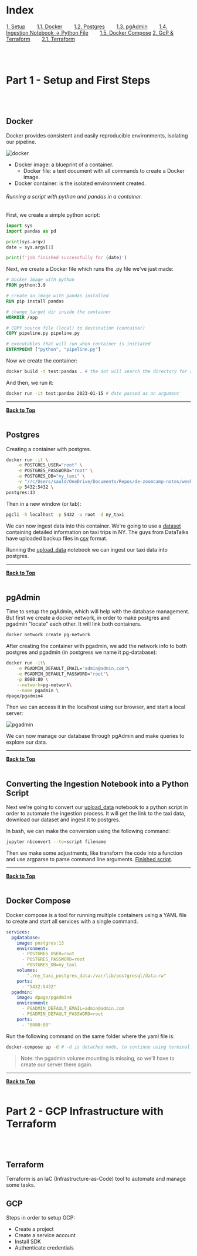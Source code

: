 # Index

[1. Setup](#part&nbsp;1&nbsp;-&nbsp;setup&nbsp;and&nbsp;first&nbsp;steps)
&nbsp; &nbsp;&nbsp; &nbsp;	[1.1. Docker](#Docker)
&nbsp; &nbsp;&nbsp; &nbsp;	[1.2. Postgres](#Postgres)
&nbsp; &nbsp;&nbsp; &nbsp;	[1.3. pgAdmin](#pgadmin)
&nbsp; &nbsp;&nbsp; &nbsp;	[1.4. Ingestion Notebook → Python File](#Converting&nbsp;the&nbsp;Ingestion&nbsp;Notebook&nbsp;into&nbsp;a&nbsp;Python&nbsp;Script)
&nbsp; &nbsp;&nbsp; &nbsp;	[1.5. Docker Compose](#docker&nbsp;compose)
[2. GcP & Terraform](#Part&nbsp;2&nbsp;-&nbsp;GcP&nbsp;Infrastructure&nbsp;with&nbsp;Terraform)
&nbsp; &nbsp;&nbsp; &nbsp;	[2.1. Terraform]()

<br/><br/>
# Part 1 - Setup and First Steps
<br/><br/>
## Docker

Docker provides consistent and easily reproducible environments, isolating our pipeline.

![docker](img/docker.png)

- Docker image: a blueprint of a container.
	- Docker file: a text document with all commands to create a Docker image.
- Docker container: is the isolated environment created.


###### Running a script with python and pandas in a container.

First, we create a simple python script:
```python
import sys
import pandas as pd

print(sys.argv)
date = sys.argv[1]

print(f'job finished successfully for {date}')
```

Next, we create a Docker file which runs the .py file we've just made:
```dockerfile
# Docker image with python 
FROM python:3.9

# create an image with pandas installed 
RUN pip install pandas

# change target dir inside the container
WORKDIR /app

# COPY source file (local) to destination (container)
COPY pipeline.py pipeline.py

# executables that will run when container is initiated
ENTRYPOINT ["python", "pipeline.py"]
```

Now we create the container:
```bash
docker build -t test:pandas . # the dot will search the directory for a docker file
```

And then, we run it:
```bash
docker run -it test:pandas 2023-01-15 # date passed as an argument
```


--------
__[Back to Top](#index)__
<br/><br/>
## Postgres

Creating a container with postgres.

```bash
docker run -it \
    -e POSTGRES_USER="root" \
    -e POSTGRES_PASSWORD="root" \
    -e POSTGRES_DB="ny_taxi" \
    -v "//c/Users/sauld/OneDrive/Documents/Repos/de-zoomcamp-notes/week-1/content/ny_taxi_postgres_data:/var/lib/postgresql/data" \
    -p 5432:5432 \
postgres:13
```

Then in a new window (or tab):
```bash
pgcli -h localhost -p 5432 -u root -d ny_taxi
```


We can now ingest data into this container. 
We're going to use a [dataset](https://www.nyc.gov/site/tlc/about/tlc-trip-record-data.page) containing detailed information on taxi trips in NY. The guys from DataTalks have uploaded backup files in [csv](https://github.com/DataTalksClub/nyc-tlc-data) format.

Running the [upload_data](https://github.com/saulzera/data-engineering-zoomcamp/blob/master/week-1/content/upload_data.ipynb) notebook we can ingest our taxi data into postgres.

--------------
__[Back to Top](#index)__
<br/><br/>
## pgAdmin
Time to setup the pgAdmin, which will help with the database management.
But first we create a docker network, in order to make postgres and pgadmin "locate" each other. It will link both containers.

```bash
docker network create pg-network
```

After creating the container with pgadmin, we add the network info to both postgres and pgadmin (in postgress we name it pg-database):
```bash
docker run -it\
    -e PGADMIN_DEFAULT_EMAIL="admin@admin.com"\
    -e PGADMIN_DEFAULT_PASSWORD="root"\
    -p 8080:80 \
    --network=pg-network\
    --name pgadmin \
dpage/pgadmin4
```


Then we can access it in the localhost using our browser, and start a local server:

![pgadmin](img/pgadmin.png)

We can now manage our database through pgAdmin and make queries to explore our data.

--------------
__[Back to Top](#index)__
<br/><br/>
## Converting the Ingestion Notebook into a Python Script

Next we're going to convert our [upload_data](https://github.com/saulzera/data-engineering-zoomcamp/blob/master/week-1/content/upload_data.ipynb) notebook to a python script in order to automate the ingestion process. It will get the link to the taxi data, download our dataset and ingest it to  postgres.

In bash, we can make the conversion using the following command:
```bash
jupyter nbconvert --to=script filename
```

Then we make some adjustments, like transform the code into a function and use argparse to parse command line arguments. [Finished script](https://github.com/saulzera/data-engineering-zoomcamp/blob/master/week-1/content/ingest_data.py).

------------
__[Back to Top](#index)__
<br/><br/>
## Docker Compose

Docker compose is a tool for running multiple containers using a YAML file to create and start all services with a single command.

```yaml
services:
  pgdatabase:
    image: postgres:13
    environment:
      - POSTGRES_USER=root
      - POSTGRES_PASSWORD=root
      - POSTGRES_DB=ny_taxi
    volumes:
      - "./ny_taxi_postgres_data:/var/lib/postgresql/data:rw"
    ports:
      - "5432:5432"
  pgadmin:
    image: dpage/pgadmin4
    environment:
      - PGADMIN_DEFAULT_EMAIL=admin@admin.com
      - PGADMIN_DEFAULT_PASSWORD=root
    ports:
      - "8080:80"
```

Run the following command on the same folder where the yaml file is:
```bash
docker-compose up -d # -d is detached mode, to continue using terminal
```

>Note: the pgadmin volume mounting is missing, so we'll have to create our server there again.

-------------
__[Back to Top](#index)__
<br/><br/>
# Part 2 - GCP Infrastructure with Terraform
<br/><br/>
## Terraform

Terraform is an IaC (Infrastructure-as-Code) tool to automate and manage some tasks.

## GCP

Steps in order to setup GCP:
- Create a project
- Create a service account
- Install SDK
- Authenticate credentials















